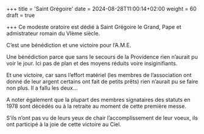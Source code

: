 +++
title = 'Saint Grégoire'
date = 2024-08-28T11:00:14+02:00
weight = 60
draft = true

+++
Ce modeste oratoire est dédié à Saint Grégoire le Grand, Pape et admistrateur romain du VIème siècle.

C’est une bénédiction et une victoire pour l’A.M.E. 

Une bénédiction parce que sans le secours de la Providence rien n’aurait pu voir le jour. Ici pas de plan et des moyens réduits voire insiginifiants.

 Et une victoire, car sans l’effort matériel (les membres de l’association ont donné de leur argent certains ont fait de petits prêts) rien n’aurait pu se faire non plus. Il a fallu les deux…

A noter également que la plupart des membres signataires des statuts en 1978 sont décédés ou à la retraite au moment de cette première messe. 

S’ils n’ont pas vu de leurs yeux de chair l’accomplissement de leur voeux, ils ont  participé à la joie de cette victoire au Ciel.





 